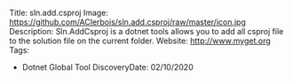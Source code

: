Title: sln.add.csproj
Image: https://github.com/AClerbois/sln.add.csproj/raw/master/icon.jpg
Description: Sln.AddCsproj is a dotnet tools allows you to add all csproj file to the solution file on the current folder.
Website: http://www.myget.org
Tags:
  - Dotnet Global Tool
DiscoveryDate: 02/10/2020
